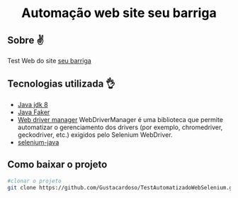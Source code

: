 <h1 align="center" style="color:black">Automação web site seu barriga  </h1>

## Sobre ✌

Test Web do site [seu barriga](https://seubarriga.wcaquino.me/salvarConta)


## Tecnologias utilizada 👌

- [Java jdk 8](https://www.oracle.com/br/java/technologies/javase/javase-jdk8-downloads.html)
- [Java Faker](https://github.com/DiUS/java-faker)
- [Web driver manager](https://github.com/bonigarcia/webdrivermanager) WebDriverManager é uma biblioteca que permite automatizar o gerenciamento dos drivers (por exemplo, chromedriver, geckodriver, etc.) exigidos pelo Selenium WebDriver.
- [selenium-java](https://mvnrepository.com/artifact/org.seleniumhq.selenium/selenium-java/3.141.59)

## Como baixar o projeto

~~~~bash
#clonar o projeto
git clone https://github.com/Gustacardoso/TestAutomatizadoWebSelenium.git





